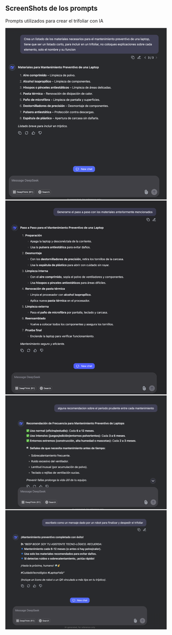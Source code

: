 ## ScreenShots de los prompts

Prompts utilizados para crear el trifoliar con IA

![Prompt 1](https://github.com/Wicho45/PRAINIC_Luis-Cornelio-Marroqu-n-L-pez_202300727/blob/6ab1bbce9ec53725e39d872fd5fc8761459e6b1f/imagenes/Screenshot%202025-07-26%20at%2018.35.25.png)
![Prompt 2](https://github.com/Wicho45/PRAINIC_Luis-Cornelio-Marroqu-n-L-pez_202300727/blob/2e5485f39b6a283aae1addc426c9f73b36b790ee/imagenes/Screenshot%202025-07-26%20at%2018.48.55.png)
![Prompt 3](https://github.com/Wicho45/PRAINIC_Luis-Cornelio-Marroqu-n-L-pez_202300727/blob/2e5485f39b6a283aae1addc426c9f73b36b790ee/imagenes/Screenshot%202025-07-27%20at%2022.58.50.png)
![Prompt 4](https://github.com/Wicho45/PRAINIC_Luis-Cornelio-Marroqu-n-L-pez_202300727/blob/2e5485f39b6a283aae1addc426c9f73b36b790ee/imagenes/Screenshot%202025-07-27%20at%2022.58.55.png)

